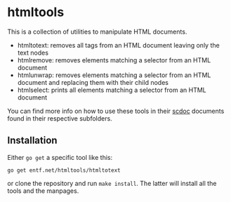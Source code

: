 # htmltools

This is a collection of utilities to manipulate HTML documents.

- htmltotext: removes all tags from an HTML document leaving only the text nodes
- htmlremove: removes elements matching a selector from an HTML document
- htmlunwrap: removes elements matching a selector from an HTML document and
  replacing them with their child nodes
- htmlselect: prints all elements matching a selector from an HTML document

You can find more info on how to use these tools in their
[scdoc](https://git.sr.ht/~sircmpwn/scdoc) documents found in their respective
subfolders.

## Installation

Either `go get` a specific tool like this:

```
go get entf.net/htmltools/htmltotext
```

or clone the repository and run `make install`. The latter will install all the
tools and the manpages.
